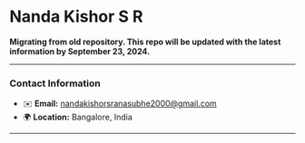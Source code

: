 # Nanda Kishor S R

**Migrating from old repository. This repo will be updated with the latest information by September 23, 2024.**

---

### Contact Information
- ✉️ **Email:** [nandakishorsranasubhe2000@gmail.com](mailto:nandakishorsranasubhe2000@gmail.com)
- 🌍 **Location:** Bangalore, India

---
